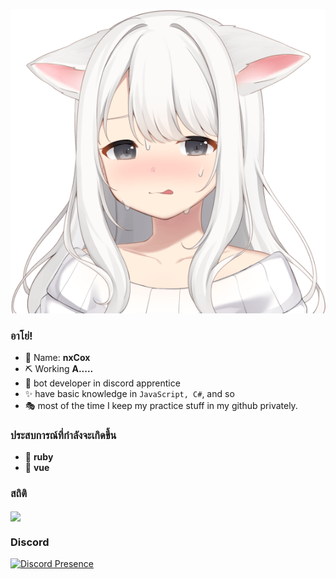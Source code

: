 <p align="center">
  <img src="11.png">
</p>

### อาโย่!

- 🍒 Name: **nxCox** 
- ⛏ Working  **A.....** 
- 🎨 bot developer in discord apprentice
- ✨ have basic knowledge in `JavaScript, C#`, and so
- 🎭 most of the time I keep my practice stuff in my github privately.

### ประสบการณ์ที่กำลังจะเกิดขึ้น
- 🔭 **ruby**
- 🍞 **vue**

### สถิติ
<a href="https://github.com/JKTheRipperTH/">
      <img align="center" src="https://github-readme-stats-anuraghazra1.vercel.app/api/top-langs/?username=JKTheRipperTH&layout=compact&theme=radical&hide_border=true" />
</a>

### Discord
[![Discord Presence](https://lanyard.cnrad.dev/api/800312400905633802)](https://discord.com/users/800312400905633802)
